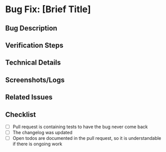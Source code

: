 # Bug Fix: [Brief Title]

## Bug Description
<!-- Explain what the bug looks like and how it behaves -->

## Verification Steps
<!-- How does your fix solve the issue -->

## Technical Details
<!-- Technical explanation of the bug -->

## Screenshots/Logs
<!-- If applicable -->

## Related Issues
<!-- Please note down issues that will be done by this pull request, if there are one / multiple -->

## Checklist
- [ ] Pull request is containing tests to have the bug never come back
- [ ] The changelog was updated
- [ ] Open todos are documented in the pull request, so it is understandable if there is ongoing work
